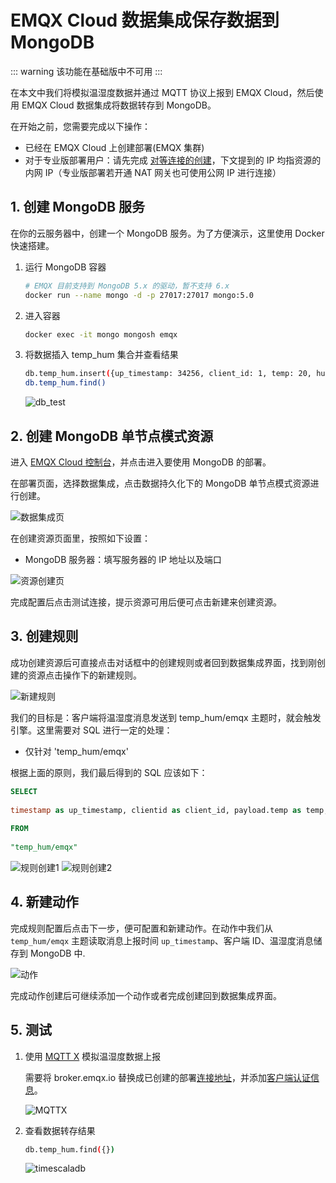 # EMQX Cloud 数据集成保存数据到 MongoDB

::: warning
该功能在基础版中不可用
:::

在本文中我们将模拟温湿度数据并通过 MQTT 协议上报到 EMQX Cloud，然后使用 EMQX Cloud 数据集成将数据转存到 MongoDB。

在开始之前，您需要完成以下操作：

* 已经在 EMQX Cloud 上创建部署(EMQX 集群)
* 对于专业版部署用户：请先完成 [对等连接的创建](../deployments/vpc_peering.md)，下文提到的 IP 均指资源的内网 IP（专业版部署若开通 NAT 网关也可使用公网 IP 进行连接）

## 1. 创建 MongoDB 服务

在你的云服务器中，创建一个 MongoDB 服务。为了方便演示，这里使用 Docker 快速搭建。

1. 运行 MongoDB 容器

   ```bash
   # EMQX 目前支持到 MongoDB 5.x 的驱动，暂不支持 6.x
   docker run --name mongo -d -p 27017:27017 mongo:5.0 
   ```

2. 进入容器

   ```bash
   docker exec -it mongo mongosh emqx
   ```

3. 将数据插入 temp_hum 集合并查看结果

   ```bash
   db.temp_hum.insert({up_timestamp: 34256, client_id: 1, temp: 20, hum: 33})
   db.temp_hum.find()
   ```

   ![db_test](./_assets/mongo_db_test.png)

## 2. 创建 MongoDB 单节点模式资源

进入 [EMQX Cloud 控制台](https://cloud.emqx.com/console/)，并点击进入要使用 MongoDB 的部署。

在部署页面，选择数据集成，点击数据持久化下的 MongoDB 单节点模式资源进行创建。

![数据集成页](./_assets/mongo_data_integration.png)

在创建资源页面里，按照如下设置：

* MongoDB 服务器：填写服务器的 IP 地址以及端口

![资源创建页](./_assets/mongo_resource.png)

完成配置后点击测试连接，提示资源可用后便可点击新建来创建资源。

## 3. 创建规则

成功创建资源后可直接点击对话框中的创建规则或者回到数据集成界面，找到刚创建的资源点击操作下的新建规则。

![新建规则](./_assets/mongo_new_rule.png)

我们的目标是：客户端将温湿度消息发送到 temp_hum/emqx 主题时，就会触发引擎。这里需要对 SQL 进行一定的处理：
* 仅针对 'temp_hum/emqx'

根据上面的原则，我们最后得到的 SQL 应该如下：
```sql
SELECT
  
timestamp as up_timestamp, clientid as client_id, payload.temp as temp, payload.hum as hum 
  
FROM
  
"temp_hum/emqx"

  ```

![规则创建1](./_assets/mongo_rule_1.png)
![规则创建2](./_assets/mongo_rule_2.png)

## 4. 新建动作

完成规则配置后点击下一步，便可配置和新建动作。在动作中我们从 `temp_hum/emqx` 主题读取消息上报时间 `up_timestamp`、客户端 ID、温湿度消息储存到 MongoDB 中.

![动作](./_assets/mongo_action.png)

完成动作创建后可继续添加一个动作或者完成创建回到数据集成界面。

## 5. 测试

1. 使用 [MQTT X](https://mqttx.app/) 模拟温湿度数据上报

   需要将 broker.emqx.io 替换成已创建的部署[连接地址](../deployments/view_deployment.md)，并添加[客户端认证信息](../deployments/auth.md)。

   ![MQTTX](./_assets/mongo_mqttx.png)

2. 查看数据转存结果

   ```bash
   db.temp_hum.find({})
   ```
   ![timescaladb](./_assets/mongo_db_result.png)
